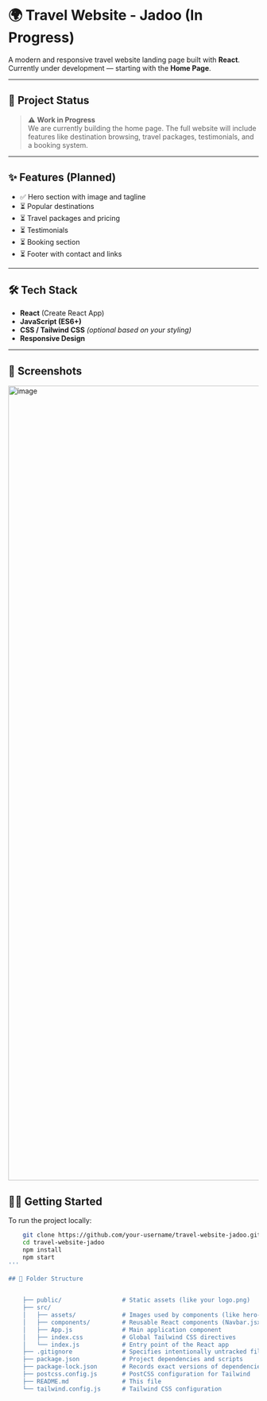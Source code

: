# 🌍 Travel Website - Jadoo (In Progress)

A modern and responsive travel website landing page built with **React**.  
Currently under development — starting with the **Home Page**.

---

## 🚧 Project Status

> ⚠️ **Work in Progress**  
We are currently building the home page. The full website will include features like destination browsing, travel packages, testimonials, and a booking system.

---

## ✨ Features (Planned)

- ✅ Hero section with image and tagline
- ⏳ Popular destinations
- ⏳ Travel packages and pricing
- ⏳ Testimonials
- ⏳ Booking section
- ⏳ Footer with contact and links

---

## 🛠️ Tech Stack

- **React** (Create React App)
- **JavaScript (ES6+)**
- **CSS / Tailwind CSS** *(optional based on your styling)*
- **Responsive Design**

---
## 📸 Screenshots

<img width="2560" height="1600" alt="image" src="https://github.com/user-attachments/assets/e120f532-0ca0-46d2-b853-0732f40bbd81" />



## 🧑‍💻 Getting Started

To run the project locally:

```bash
    git clone https://github.com/your-username/travel-website-jadoo.git
    cd travel-website-jadoo
    npm install
    npm start
'''

## 📁 Folder Structure


    ├── public/                 # Static assets (like your logo.png)
    ├── src/
    │   ├── assets/             # Images used by components (like hero-traveler.png)
    │   ├── components/         # Reusable React components (Navbar.jsx, Hero.jsx, etc.)
    │   ├── App.js              # Main application component
    │   ├── index.css           # Global Tailwind CSS directives
    │   └── index.js            # Entry point of the React app
    ├── .gitignore              # Specifies intentionally untracked files
    ├── package.json            # Project dependencies and scripts
    ├── package-lock.json       # Records exact versions of dependencies
    ├── postcss.config.js       # PostCSS configuration for Tailwind
    ├── README.md               # This file
    └── tailwind.config.js      # Tailwind CSS configuration
